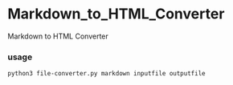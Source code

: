 # Markdown_to_HTML_Converter
Markdown to HTML Converter 

### usage
```
python3 file-converter.py markdown inputfile outputfile 
```
